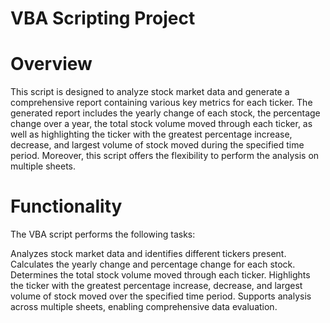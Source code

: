# VBA Scripting Project

# Overview

This script is designed to analyze stock market data and generate a comprehensive report containing various key metrics for each ticker. The generated report includes the yearly change of each stock, the percentage change over a year, the total stock volume moved through each ticker, as well as highlighting the ticker with the greatest percentage increase, decrease, and largest volume of stock moved during the specified time period. Moreover, this script offers the flexibility to perform the analysis on multiple sheets.

# Functionality

The VBA script performs the following tasks:

Analyzes stock market data and identifies different tickers present.
Calculates the yearly change and percentage change for each stock.
Determines the total stock volume moved through each ticker.
Highlights the ticker with the greatest percentage increase, decrease, and largest volume of stock moved over the specified time period.
Supports analysis across multiple sheets, enabling comprehensive data evaluation.
